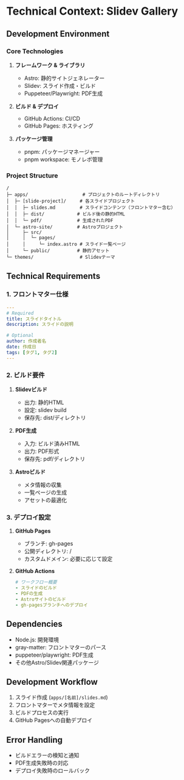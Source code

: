 # Technical Context: Slidev Gallery

## Development Environment

### Core Technologies
1. **フレームワーク & ライブラリ**
   - Astro: 静的サイトジェネレーター
   - Slidev: スライド作成・ビルド
   - Puppeteer/Playwright: PDF生成

2. **ビルド & デプロイ**
   - GitHub Actions: CI/CD
   - GitHub Pages: ホスティング

3. **パッケージ管理**
   - pnpm: パッケージマネージャー
   - pnpm workspace: モノレポ管理

### Project Structure
```
/
├─ apps/                    # プロジェクトのルートディレクトリ
│  ├─ [slide-project]/     # 各スライドプロジェクト
│  │  ├─ slides.md         # スライドコンテンツ（フロントマター含む）
│  │  ├─ dist/            # ビルド後の静的HTML
│  │  └─ pdf/             # 生成されたPDF
│  └─ astro-site/         # Astroプロジェクト
│     ├─ src/
│     │  └─ pages/
│     │     └─ index.astro # スライド一覧ページ
│     └─ public/          # 静的アセット
└─ themes/                 # Slidevテーマ
```

## Technical Requirements

### 1. フロントマター仕様
```yaml
---
# Required
title: スライドタイトル
description: スライドの説明

# Optional
author: 作成者名
date: 作成日
tags: [タグ1, タグ2]
---
```

### 2. ビルド要件
1. **Slidevビルド**
   - 出力: 静的HTML
   - 設定: slidev build
   - 保存先: dist/ディレクトリ

2. **PDF生成**
   - 入力: ビルド済みHTML
   - 出力: PDF形式
   - 保存先: pdf/ディレクトリ

3. **Astroビルド**
   - メタ情報の収集
   - 一覧ページの生成
   - アセットの最適化

### 3. デプロイ設定
1. **GitHub Pages**
   - ブランチ: gh-pages
   - 公開ディレクトリ: /
   - カスタムドメイン: 必要に応じて設定

2. **GitHub Actions**
   ```yaml
   # ワークフロー概要
   - スライドのビルド
   - PDFの生成
   - Astroサイトのビルド
   - gh-pagesブランチへのデプロイ
   ```

## Dependencies
- Node.js: 開発環境
- gray-matter: フロントマターのパース
- puppeteer/playwright: PDF生成
- その他Astro/Slidev関連パッケージ

## Development Workflow
1. スライド作成 (`apps/[名前]/slides.md`)
2. フロントマターでメタ情報を設定
3. ビルドプロセスの実行
4. GitHub Pagesへの自動デプロイ

## Error Handling
- ビルドエラーの検知と通知
- PDF生成失敗時の対応
- デプロイ失敗時のロールバック
